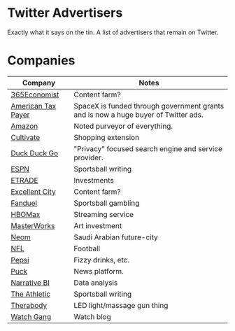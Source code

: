 # Twitter Advertisers
Exactly what it says on the tin. A list of advertisers that remain on Twitter. 

# Companies
Company | Notes
--- | ---
[365Economist](https://www.365economist.com/en) | Content farm?
[American Tax Payer](https://www.cnbc.com/2022/11/14/spacex-just-bought-a-big-ad-campaign-on-twitter-for-starlink.html) | SpaceX is funded through government grants and is now a huge buyer of Twitter ads.
[Amazon](https://amazon.com) | Noted purveyor of everything.
[Cultivate](https://wecultivate.us) | Shopping extension 
[Duck Duck Go](https://duckduckgo.com) | "Privacy" focused search engine and service provider. 
[ESPN](https://espn.com) | Sportsball writing 
[ETRADE](https://etrade.com) | Investments 
[Excellent City](https://excellenttown.com) | Content farm?
[Fanduel](https://fanduel.com) | Sportsball gambling 
[HBOMax](https://hbomax.com) | Streaming service
[MasterWorks](https://masterworks.com) | Art investment 
[Neom](https://neom.com) | Saudi Arabian future-city
[NFL](https://nfl.com) | Football
[Pepsi](https://pepsi.com) | Fizzy drinks, etc. 
[Puck](https://puck.news) | News platform.  
[Narrative BI](https://narrative.bi) | Data analysis
[The Athletic](https://theathletic.com) | Sportsball writing 
[Therabody](https://therabody.com) | LED light/massage gun thing
[Watch Gang](https://watchgang.com) | Watch blog
